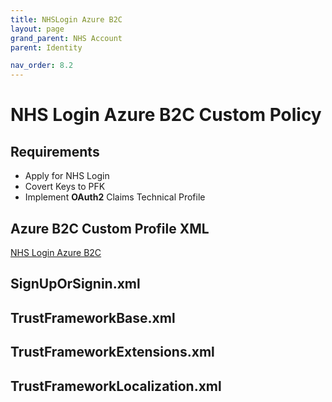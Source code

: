 ```yaml
---
title: NHSLogin Azure B2C
layout: page
grand_parent: NHS Account
parent: Identity

nav_order: 8.2
---
```



# NHS Login Azure B2C Custom Policy

## Requirements
- Apply for NHS Login
- Covert Keys to PFK
- Implement **OAuth2** Claims Technical Profile
  
## Azure B2C Custom Profile XML
[NHS Login Azure B2C](https://github.com/RossBugginsNHS/nhs-login-b2c-custom-policy/tree/main/NHSLoginAccounts)

## SignUpOrSignin.xml
<script src="https://emgithub.com/embed.js?target=https%3A%2F%2Fgithub.com%2FRossBugginsNHS%2Fnhs-login-b2c-custom-policy%2Fblob%2Fmain%2FNHSLoginAccounts%2FSignUpOrSignin.xml&style=github&showBorder=on&showLineNumbers=on&showFileMeta=on&showCopy=on&fetchFromJsDelivr=on"></script>

## TrustFrameworkBase.xml
<script src="https://emgithub.com/embed.js?target=https%3A%2F%2Fgithub.com%2FRossBugginsNHS%2Fnhs-login-b2c-custom-policy%2Fblob%2Fmain%2FNHSLoginAccounts%2FTrustFrameworkBase.xml&style=github&showBorder=on&showLineNumbers=on&showFileMeta=on&showCopy=on&fetchFromJsDelivr=on"></script>

## TrustFrameworkExtensions.xml
<script src="https://emgithub.com/embed.js?target=https%3A%2F%2Fgithub.com%2FRossBugginsNHS%2Fnhs-login-b2c-custom-policy%2Fblob%2Fmain%2FNHSLoginAccounts%2FTrustFrameworkExtensions.xml&style=github&showBorder=on&showLineNumbers=on&showFileMeta=on&showCopy=on&fetchFromJsDelivr=on"></script>

## TrustFrameworkLocalization.xml
<script src="https://emgithub.com/embed.js?target=https%3A%2F%2Fgithub.com%2FRossBugginsNHS%2Fnhs-login-b2c-custom-policy%2Fblob%2Fmain%2FNHSLoginAccounts%2FTrustFrameworkLocalization.xml&style=github&showBorder=on&showLineNumbers=on&showFileMeta=on&showCopy=on&fetchFromJsDelivr=on"></script>